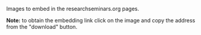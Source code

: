 Images to embed in the researchseminars.org pages.

**Note:** to obtain the embedding link click on the image and copy the address from the "download" button.

